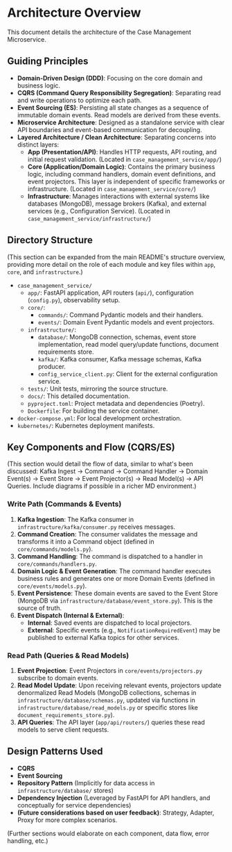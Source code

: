 # Architecture Overview

This document details the architecture of the Case Management Microservice.

## Guiding Principles

*   **Domain-Driven Design (DDD)**: Focusing on the core domain and business logic.
*   **CQRS (Command Query Responsibility Segregation)**: Separating read and write operations to optimize each path.
*   **Event Sourcing (ES)**: Persisting all state changes as a sequence of immutable domain events. Read models are derived from these events.
*   **Microservice Architecture**: Designed as a standalone service with clear API boundaries and event-based communication for decoupling.
*   **Layered Architecture / Clean Architecture**: Separating concerns into distinct layers:
    *   **App (Presentation/API)**: Handles HTTP requests, API routing, and initial request validation. (Located in `case_management_service/app/`)
    *   **Core (Application/Domain Logic)**: Contains the primary business logic, including command handlers, domain event definitions, and event projectors. This layer is independent of specific frameworks or infrastructure. (Located in `case_management_service/core/`)
    *   **Infrastructure**: Manages interactions with external systems like databases (MongoDB), message brokers (Kafka), and external services (e.g., Configuration Service). (Located in `case_management_service/infrastructure/`)

## Directory Structure

(This section can be expanded from the main README's structure overview, providing more detail on the role of each module and key files within `app`, `core`, and `infrastructure`.)

*   `case_management_service/`
    *   `app/`: FastAPI application, API routers (`api/`), configuration (`config.py`), observability setup.
    *   `core/`:
        *   `commands/`: Command Pydantic models and their handlers.
        *   `events/`: Domain Event Pydantic models and event projectors.
    *   `infrastructure/`:
        *   `database/`: MongoDB connection, schemas, event store implementation, read model query/update functions, document requirements store.
        *   `kafka/`: Kafka consumer, Kafka message schemas, Kafka producer.
        *   `config_service_client.py`: Client for the external configuration service.
    *   `tests/`: Unit tests, mirroring the source structure.
    *   `docs/`: This detailed documentation.
    *   `pyproject.toml`: Project metadata and dependencies (Poetry).
    *   `Dockerfile`: For building the service container.
*   `docker-compose.yml`: For local development orchestration.
*   `kubernetes/`: Kubernetes deployment manifests.

## Key Components and Flow (CQRS/ES)

(This section would detail the flow of data, similar to what's been discussed: Kafka Ingest -> Command -> Command Handler -> Domain Event(s) -> Event Store -> Event Projector(s) -> Read Model(s) -> API Queries. Include diagrams if possible in a richer MD environment.)

### Write Path (Commands & Events)
1.  **Kafka Ingestion**: The Kafka consumer in `infrastructure/kafka/consumer.py` receives messages.
2.  **Command Creation**: The consumer validates the message and transforms it into a Command object (defined in `core/commands/models.py`).
3.  **Command Handling**: The command is dispatched to a handler in `core/commands/handlers.py`.
4.  **Domain Logic & Event Generation**: The command handler executes business rules and generates one or more Domain Events (defined in `core/events/models.py`).
5.  **Event Persistence**: These domain events are saved to the Event Store (MongoDB via `infrastructure/database/event_store.py`). This is the source of truth.
6.  **Event Dispatch (Internal & External)**:
    *   **Internal**: Saved events are dispatched to local projectors.
    *   **External**: Specific events (e.g., `NotificationRequiredEvent`) may be published to external Kafka topics for other services.

### Read Path (Queries & Read Models)
1.  **Event Projection**: Event Projectors in `core/events/projectors.py` subscribe to domain events.
2.  **Read Model Update**: Upon receiving relevant events, projectors update denormalized Read Models (MongoDB collections, schemas in `infrastructure/database/schemas.py`, updated via functions in `infrastructure/database/read_models.py` or specific stores like `document_requirements_store.py`).
3.  **API Queries**: The API layer (`app/api/routers/`) queries these read models to serve client requests.

## Design Patterns Used
*   **CQRS**
*   **Event Sourcing**
*   **Repository Pattern** (Implicitly for data access in `infrastructure/database/` stores)
*   **Dependency Injection** (Leveraged by FastAPI for API handlers, and conceptually for service dependencies)
*   **(Future considerations based on user feedback)**: Strategy, Adapter, Proxy for more complex scenarios.

(Further sections would elaborate on each component, data flow, error handling, etc.)
